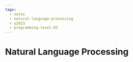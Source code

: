 ```yaml
---
tags:
  - notes
  - natural-language-processing
  - y2023
  - programming-level-01
---
```

# Natural Language Processing
